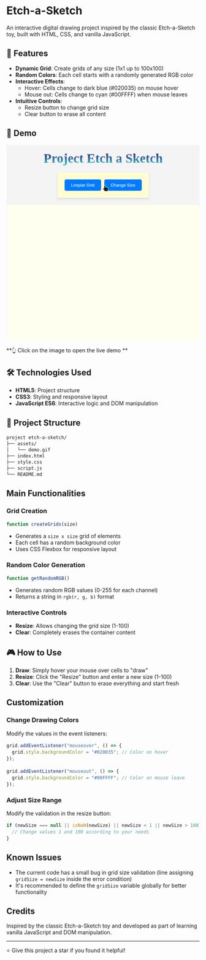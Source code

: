 # Etch-a-Sketch

An interactive digital drawing project inspired by the classic Etch-a-Sketch toy, built with HTML, CSS, and vanilla JavaScript.

## 🎨 Features

- **Dynamic Grid**: Create grids of any size (1x1 up to 100x100)
- **Random Colors**: Each cell starts with a randomly generated RGB color
- **Interactive Effects**:
  - Hover: Cells change to dark blue (#020035) on mouse hover
  - Mouse out: Cells change to cyan (#00FFFF) when mouse leaves
- **Intuitive Controls**:
  - Resize button to change grid size
  - Clear button to erase all content

## 🚀 Demo

[![Etch-a-Sketch Demo](./assets/demo.gif)](https://github.com/giovannihurtado/Etch-a-Sketch.git)

**👆 Click on the image to open the live demo **

## 🛠️ Technologies Used

- **HTML5**: Project structure
- **CSS3**: Styling and responsive layout
- **JavaScript ES6**: Interactive logic and DOM manipulation

## 📁 Project Structure

```
project etch-a-sketch/
├── assets/
│   └── demo.gif
├── index.html
├── style.css
├── script.js
└── README.md
```

## Main Functionalities

### Grid Creation

```javascript
function createGrids(size)
```

- Generates a `size x size` grid of elements
- Each cell has a random background color
- Uses CSS Flexbox for responsive layout

### Random Color Generation

```javascript
function getRandomRGB()
```

- Generates random RGB values (0-255 for each channel)
- Returns a string in `rgb(r, g, b)` format

### Interactive Controls

- **Resize**: Allows changing the grid size (1-100)
- **Clear**: Completely erases the container content

## 🎮 How to Use

1. **Draw**: Simply hover your mouse over cells to "draw"
2. **Resize**: Click the "Resize" button and enter a new size (1-100)
3. **Clear**: Use the "Clear" button to erase everything and start fresh

## Customization

### Change Drawing Colors

Modify the values in the event listeners:

```javascript
grid.addEventListener("mouseover", () => {
  grid.style.backgroundColor = "#020035"; // Color on hover
});

grid.addEventListener("mouseout", () => {
  grid.style.backgroundColor = "#00FFFF"; // Color on mouse leave
});
```

### Adjust Size Range

Modify the validation in the resize button:

```javascript
if (newSize === null || isNaN(newSize) || newSize < 1 || newSize > 100) {
  // Change values 1 and 100 according to your needs
}
```

## Known Issues

- The current code has a small bug in grid size validation (line assigning `gridSize = newSize` inside the error condition)
- It's recommended to define the `gridSize` variable globally for better functionality

## Credits

Inspired by the classic Etch-a-Sketch toy and developed as part of learning vanilla JavaScript and DOM manipulation.

---

⭐ Give this project a star if you found it helpful!
